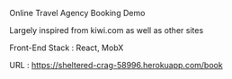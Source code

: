 
Online Travel Agency Booking Demo

Largely inspired from kiwi.com as well as other sites

Front-End Stack : React, MobX

URL : https://sheltered-crag-58996.herokuapp.com/book



